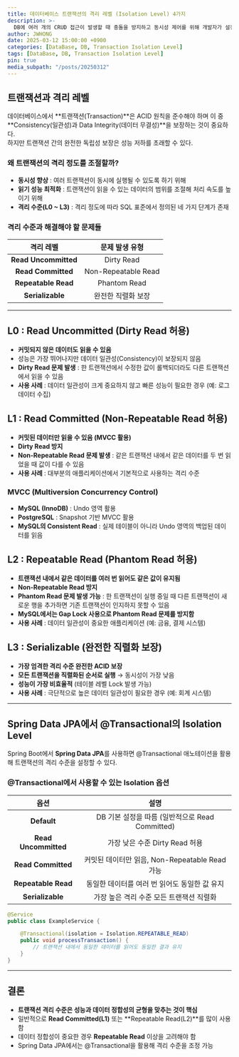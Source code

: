 ```yaml
---
title: 데이터베이스 트랜잭션의 격리 레벨 (Isolation Level) 4가지
description: >-
  DB에 여러 개의 CRUD 접근이 발생할 때 충돌을 방지하고 동시성 제어를 위해 개발자가 설정할 수 있는 격리 수준을 이해해야 합니다.
author: JWHONG
date: 2025-03-12 15:00:00 +0900
categories: [DataBase, DB, Transaction Isolation Level]
tags: [DataBase, DB, Transaction Isolation Level]
pin: true
media_subpath: "/posts/20250312"
---
```


## 트랜잭션과 격리 레벨

데이터베이스에서 **트랜잭션(Transaction)**은 ACID 원칙을 준수해야 하며 이 중 **Consistency(일관성)과 Data Integrity(데이터 무결성)**을 보장하는 것이 중요하다.  
하지만 트랜잭션 간의 완전한 독립성 보장은 성능 저하를 초래할 수 있다.

### 왜 트랜잭션의 격리 정도를 조절할까?

  - **동시성 향상** : 여러 트랜잭션이 동시에 실행될 수 있도록 하기 위해
  - **읽기 성능 최적화** : 트랜잭션이 읽을 수 있는 데이터의 범위를 조절해 처리 속도를 높이기 위해
  - **격리 수준(L0 ~ L3)** : 격리 정도에 따라 SQL 표준에서 정의된 네 가지 단계가 존재

### 격리 수준과 해결해야 할 문제들

|**격리 레벨**|**문제 발생 유형**|
|:---:|:---:|
|**Read Uncommitted**|Dirty Read|
|**Read Committed**|Non-Repeatable Read|
|**Repeatable Read**|Phantom Read|
|**Serializable**|완전한 직렬화 보장|

---

## L0 : Read Uncommitted (Dirty Read 허용)

  - **커밋되지 않은 데이터도 읽을 수 있음**
  - 성능은 가장 뛰어나지만 데이터 일관성(Consistency)이 보장되지 않음
  - **Dirty Read 문제 발생** : 한 트랜잭션에서 수정한 값이 롤백되더라도 다른 트랜잭션에서 읽을 수 있음
  - **사용 사례** : 데이터 일관성이 크게 중요하지 않고 빠른 성능이 필요한 경우 (예: 로그 데이터 수집)

## L1 : Read Committed (Non-Repeatable Read 허용)

  - **커밋된 데이터만 읽을 수 있음 (MVCC 활용)**
  - **Dirty Read 방지**
  - **Non-Repeatable Read 문제 발생** : 같은 트랜잭션 내에서 같은 데이터를 두 번 읽었을 때 값이 다를 수 있음
  - **사용 사례** : 대부분의 애플리케이션에서 기본적으로 사용하는 격리 수준

### MVCC (Multiversion Concurrency Control)

  - **MySQL (InnoDB)** : Undo 영역 활용
  - **PostgreSQL** : Snapshot 기반 MVCC 활용
  - **MySQL의 Consistent Read** : 실제 테이블이 아니라 Undo 영역의 백업된 데이터를 읽음 

## L2 : Repeatable Read (Phantom Read 허용)

- **트랜잭션 내에서 같은 데이터를 여러 번 읽어도 같은 값이 유지됨**
- **Non-Repeatable Read 방지**
- **Phantom Read 문제 발생 가능** : 한 트랜잭션이 실행 중일 때 다른 트랜잭션이 새로운 행을 추가하면 기존 트랜잭션이 인지하지 못할 수 있음
- **MySQL에서는 Gap Lock 사용으로 Phantom Read 문제를 방지함**
- **사용 사례** : 데이터 일관성이 중요한 애플리케이션 (예: 금융, 결제 시스템)


## L3 : Serializable (완전한 직렬화 보장)

  - **가장 엄격한 격리 수준 완전한 ACID 보장**
  - **모든 트랜잭션을 직렬화된 순서로 실행** &rarr; 동시성이 가장 낮음
  - **성능이 가장 비효율적** (테이블 레벨 Lock 발생 가능)
  - **사용 사례** : 극단적으로 높은 데이터 일관성이 필요한 경우 (예: 회계 시스템)

---

## Spring Data JPA에서 @Transactional의 Isolation Level

Spring Boot에서 **Spring Data JPA**를 사용하면 @Transactional 애노테이션을 활용해 트랜잭션의 격리 수준을 설정할 수 있다.

### @Transactional에서 사용할 수 있는 Isolation 옵션

|**옵션**|**설명**|
|:---:|:---:|
|**Default**|DB 기본 설정을 따름 (일반적으로 Read Committed)|
|**Read Uncommitted**|가장 낮은 수준 Dirty Read 허용|
|**Read Committed**|커밋된 데이터만 읽음, Non-Repeatable Read 가능|
|**Repeatable Read**|동일한 데이터를 여러 번 읽어도 동일한 값 유지|
|**Serializable**|가장 높은 격리 수준 모든 트랜잭션 직렬화|

```java
@Service
public class ExampleService {

    @Transactional(isolation = Isolation.REPEATABLE_READ)
    public void processTransaction() {
        // 트랜잭션 내에서 동일한 데이터를 읽어도 동일한 결과 유지
    }
}
```

--- 

## 결론

  - **트랜잭션 격리 수준은 성능과 데이터 정합성의 균형을 맞추는 것이 핵심**
  - 일반적으로 **Read Committed(L1)** 또는 **Repeatable Read(L2)**를 많이 사용함
  - 데이터 정합성이 중요한 경우 **Repeatable Read** 이상을 고려해야 함
  - Spring Data JPA에서는 @Transactional을 활용해 격리 수준을 조정 가능